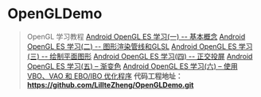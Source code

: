 # OpenGLDemo
> OpenGL 学习教程
> [Android OpenGL ES 学习(一) -- 基本概念](https://blog.csdn.net/u011418943/article/details/127950019?spm=1001.2014.3001.5502)
> [Android OpenGL ES 学习(二) -- 图形渲染管线和GLSL](https://blog.csdn.net/u011418943/article/details/128048284?spm=1001.2014.3001.5502)
> [Android OpenGL ES 学习(三) -- 绘制平面图形](https://blog.csdn.net/u011418943/article/details/128049711)
>  [Android OpenGL ES 学习(四) -- 正交投屏](https://blog.csdn.net/u011418943/article/details/128052420)
> [Android OpenGL ES 学习(五) – 渐变色](https://blog.csdn.net/u011418943/article/details/128120008?csdn_share_tail=%7B%22type%22%3A%22blog%22%2C%22rType%22%3A%22article%22%2C%22rId%22%3A%22128120008%22%2C%22source%22%3A%22u011418943%22%7D)
> [Android OpenGL ES 学习(六) – 使用 VBO、VAO 和 EBO/IBO 优化程序](https://blog.csdn.net/u011418943/article/details/128150904?csdn_share_tail=%7B%22type%22%3A%22blog%22%2C%22rType%22%3A%22article%22%2C%22rId%22%3A%22128150904%22%2C%22source%22%3A%22u011418943%22%7D)
> **代码工程地址： https://github.com/LillteZheng/OpenGLDemo.git**
